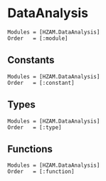# DataAnalysis
```@autodocs
Modules = [HZAM.DataAnalysis]
Order   = [:module]
```

## Constants
```@autodocs
Modules = [HZAM.DataAnalysis]
Order   = [:constant]
```

## Types
```@autodocs
Modules = [HZAM.DataAnalysis]
Order   = [:type]
```

## Functions
```@autodocs
Modules = [HZAM.DataAnalysis]
Order   = [:function]
```